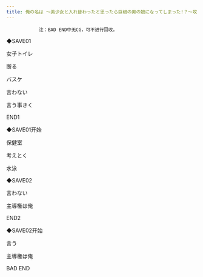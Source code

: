 ```yaml
---
title: 俺の名は ～美少女と入れ替わったと思ったら巨根の男の娘になってしまった!？～攻略
---
```


                注：BAD END中无CG，可不进行回收。



◆SAVE01

女子トイレ

断る

バスケ

言わない

言う事きく



END1



◆SAVE01开始

保健室

考えとく

水泳

◆SAVE02

言わない

主導権は俺



END2



◆SAVE02开始

言う

主導権は俺



BAD END


              
